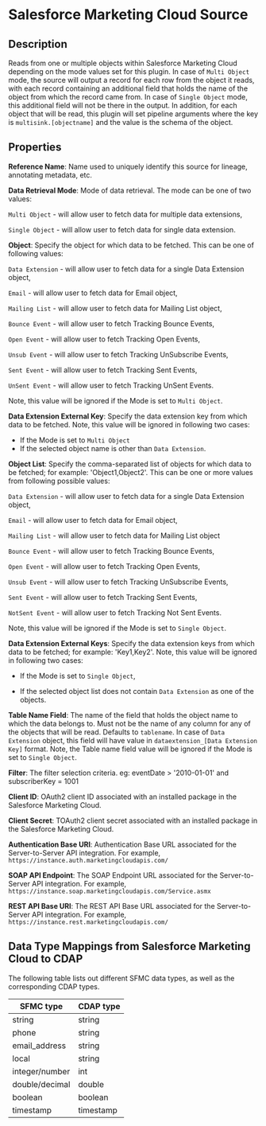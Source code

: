 # Salesforce Marketing Cloud Source

Description
-----------

Reads from one or multiple objects within Salesforce Marketing Cloud depending on the mode values set for this plugin. 
In case of `Multi Object` mode, the source will output a record for each row from the object it reads, with each record
containing an additional field that holds the name of the object from which the record came from. In case of 
`Single Object` mode, this additional field will not be there in the output. In addition, for each object that will be 
read, this plugin will set pipeline arguments where the key is `multisink.[objectname]` and the value is the schema of 
the object.

Properties
----------

**Reference Name**: Name used to uniquely identify this source for lineage, annotating metadata, etc.

**Data Retrieval Mode**: Mode of data retrieval. The mode can be one of two values: 

`Multi Object` - will allow user to fetch data for multiple data extensions,  

`Single Object` - will allow user to fetch data for single data extension.

**Object**: Specify the object for which data to be fetched. This can be one of following values: 

`Data Extension` - will allow user to fetch data for a single Data Extension object,

`Email` - will allow user to fetch data for Email object,

`Mailing List` - will allow user to fetch data for Mailing List object,

`Bounce Event` - will allow user to fetch Tracking Bounce Events,

`Open Event` - will allow user to fetch Tracking Open Events,

`Unsub Event` - will allow user to fetch Tracking UnSubscribe Events,

`Sent Event` - will allow user to fetch Tracking Sent Events,

`UnSent Event` - will allow user to fetch Tracking UnSent Events.

Note, this value will be ignored if the Mode is set to `Multi Object`.  

**Data Extension External Key**: Specify the data extension key from which data to be fetched. Note, this value will 
be ignored in following two cases: 

* If the Mode is set to `Multi Object`
* If the selected object name is other than `Data Extension`. 

**Object List**: Specify the comma-separated list of objects for which data to be fetched; for example: 
'Object1,Object2'. This can be one or more values from following possible values: 

`Data Extension` - will allow user to fetch data for a single Data Extension object,

`Email` - will allow user to fetch data for Email object,

`Mailing List` - will allow user to fetch data for Mailing List object

`Bounce Event` - will allow user to fetch Tracking Bounce Events,

`Open Event` - will allow user to fetch Tracking Open Events,

`Unsub Event` - will allow user to fetch Tracking UnSubscribe Events,

`Sent Event` - will allow user to fetch Tracking Sent Events,

`NotSent Event` - will allow user to fetch Tracking Not Sent Events.

Note, this value will be ignored if the Mode is set to `Single Object`.

**Data Extension External Keys**: Specify the data extension keys from which data to be fetched; for example: 
'Key1,Key2'. Note, this value will be ignored in following two cases: 

* If the Mode is set to `Single Object`,

* If the selected object list does not contain `Data Extension` as one of the objects.

**Table Name Field**: The name of the field that holds the object name to which the data belongs to. Must not be the 
name of any column for any of the objects that will be read. Defaults to `tablename`. In case of `Data Extension` 
object, this field will have value in `dataextension_[Data Extension Key]` format. Note, the Table name field value 
will be ignored if the Mode is set to `Single Object`.

**Filter**: The filter selection criteria. eg: eventDate > '2010-01-01' and subscriberKey = 1001

**Client ID**: OAuth2 client ID associated with an installed package in the Salesforce Marketing Cloud.

**Client Secret**: TOAuth2 client secret associated with an installed package in the Salesforce Marketing Cloud.

**Authentication Base URI**: Authentication Base URL associated for the Server-to-Server API integration. 
For example, `https://instance.auth.marketingcloudapis.com/`

**SOAP API Endpoint**: The SOAP Endpoint URL associated for the Server-to-Server API integration. For example, 
`https://instance.soap.marketingcloudapis.com/Service.asmx`

**REST API Base URI**: The REST API Base URL associated for the Server-to-Server API integration. For example, 
`https://instance.rest.marketingcloudapis.com/`

Data Type Mappings from Salesforce Marketing Cloud to CDAP
----------
The following table lists out different SFMC data types, as well as the
corresponding CDAP types. 

| SFMC type      | CDAP type     |
|----------------|---------------|
| string         | string        |
| phone          | string        |
| email_address  | string        |
| local          | string        |
| integer/number | int           |
| double/decimal | double        |
| boolean        | boolean       |
| timestamp      | timestamp     |
